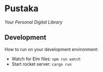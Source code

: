 # Pustaka
*Your Personal Digital Library*

## Development
How to run on your development environment:
- Watch for Elm files: `npm run watch`
- Start rocket server: `cargo run`